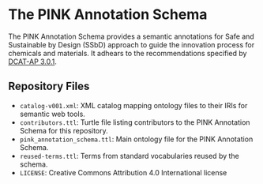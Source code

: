 # The PINK Annotation Schema

The PINK Annotation Schema provides a semantic annotations for Safe and Sustainable by Design (SSbD) approach to guide the innovation process for chemicals and materials. It adhears to the recommendations specified by [DCAT-AP 3.0.1].

[DCAT-AP 3.0.1]: https://semiceu.github.io/DCAT-AP/releases/3.0.1/

## Repository Files

- `catalog-v001.xml`: XML catalog mapping ontology files to their IRIs for semantic web tools.
- `contributors.ttl`: Turtle file listing contributors to the PINK Annotation Schema for this repository.
- `pink_annotation_schema.ttl`: Main ontology file for the PINK Annotation Schema.
- `reused-terms.ttl`: Terms from standard vocabularies reused by the schema.
- `LICENSE`: Creative Commons Attribution 4.0 International license
